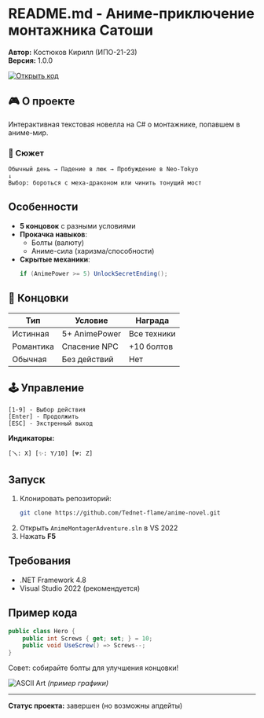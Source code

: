 # README.md - Аниме-приключение монтажника Сатоши  

**Автор:** Костюков Кирилл (ИПО-21-23)  
**Версия:** 1.0.0  
  
[![Открыть код](https://img.shields.io/badge/🖥️_Код_новеллы-C%23-blue?logo=csharp)](https://github.com/Tednet-flame/-/blob/main/%D1%86%D0%B8%D0%BA%D0%BB%D1%8B/%D0%BD%D0%BE%D0%B2%D0%B5%D0%BB%D0%BB%D0%B0/%D0%9D%D0%BE%D0%B2%D0%B5%D0%BB%D0%BB%D0%B0.cs)

## 🎮 О проекте  
Интерактивная текстовая новелла на C# о монтажнике, попавшем в аниме-мир.  

### 📖 Сюжет  
```  
Обычный день → Падение в люк → Пробуждение в Neo-Tokyo  
↓  
Выбор: бороться с меха-драконом или чинить тонущий мост  
```  

##  Особенности  
- **5 концовок** с разными условиями  
- **Прокачка навыков**:  
  -  Болты (валюту)  
  -  Аниме-сила (харизма/способности)  
- **Скрытые механики**:  
  ```csharp  
  if (AnimePower >= 5) UnlockSecretEnding();  
  ```  

## 🎯 Концовки  
| Тип | Условие | Награда |  
|-----|---------|---------|  
|  Истинная | 5+ AnimePower | Все техники |  
| Романтика | Спасение NPC | +10 болтов |  
| Обычная | Без действий | Нет |  

## 🕹 Управление  
```  
[1-9] - Выбор действия  
[Enter] - Продолжить  
[ESC] - Экстренный выход  
```  

**Индикаторы:**  
```  
[🪛: X] [✨: Y/10] [💔: Z]  
```  

##  Запуск  
1. Клонировать репозиторий:  
   ```bash  
   git clone https://github.com/Tednet-flame/anime-novel.git  
   ```  
2. Открыть `AnimeMontagerAdventure.sln` в VS 2022  
3. Нажать **F5**  

## Требования  
- .NET Framework 4.8  
- Visual Studio 2022 (рекомендуется)  

## Пример кода  
```csharp  
public class Hero {  
    public int Screws { get; set; } = 10;  
    public void UseScrew() => Screws--;  
}  
```  

 Совет: собирайте болты для улучшения концовки!  

![ASCII Art](https://i.imgur.com/...) *(пример графики)*  

---  
 **Статус проекта:** завершен (но возможны апдейты)

